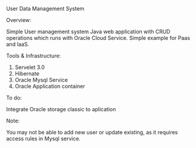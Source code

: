 User Data Management System

Overview:

Simple User management system Java web application with CRUD operations which runs with Oracle Cloud Service.
Simple example for Paas and IaaS.

Tools & Infrastructure:

1. Servelet 3.0
2. Hibernate
3. Oracle Mysql Service
4. Oracle Application container

To do:

Integrate Oracle storage classic to aplication


Note:

You may not be able to add new user or update existing, as it requires access rules in Mysql service.
